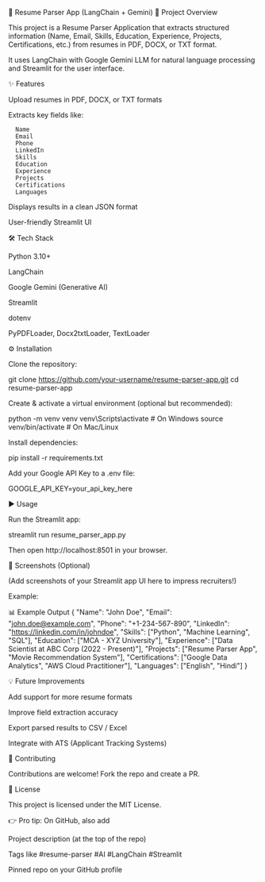 📄 Resume Parser App (LangChain + Gemini)
🚀 Project Overview

This project is a Resume Parser Application that extracts structured information (Name, Email, Skills, Education, Experience, Projects, Certifications, etc.) from resumes in PDF, DOCX, or TXT format.

It uses LangChain with Google Gemini LLM for natural language processing and Streamlit for the user interface.

✨ Features

Upload resumes in PDF, DOCX, or TXT formats

Extracts key fields like:

      Name
      Email
      Phone
      LinkedIn
      Skills
      Education
      Experience
      Projects
      Certifications
      Languages

Displays results in a clean JSON format

User-friendly Streamlit UI

🛠️ Tech Stack

Python 3.10+

LangChain

Google Gemini (Generative AI)

Streamlit

dotenv

PyPDFLoader, Docx2txtLoader, TextLoader

⚙️ Installation

Clone the repository:

git clone https://github.com/your-username/resume-parser-app.git
cd resume-parser-app


Create & activate a virtual environment (optional but recommended):

python -m venv venv
venv\Scripts\activate  # On Windows
source venv/bin/activate  # On Mac/Linux


Install dependencies:

pip install -r requirements.txt


Add your Google API Key to a .env file:

GOOGLE_API_KEY=your_api_key_here

▶️ Usage

Run the Streamlit app:

streamlit run resume_parser_app.py


Then open http://localhost:8501
 in your browser.

📸 Screenshots (Optional)

(Add screenshots of your Streamlit app UI here to impress recruiters!)

Example:


📊 Example Output
{
  "Name": "John Doe",
  "Email": "john.doe@example.com",
  "Phone": "+1-234-567-890",
  "LinkedIn": "https://linkedin.com/in/johndoe",
  "Skills": ["Python", "Machine Learning", "SQL"],
  "Education": ["MCA - XYZ University"],
  "Experience": ["Data Scientist at ABC Corp (2022 - Present)"],
  "Projects": ["Resume Parser App", "Movie Recommendation System"],
  "Certifications": ["Google Data Analytics", "AWS Cloud Practitioner"],
  "Languages": ["English", "Hindi"]
}

💡 Future Improvements

Add support for more resume formats

Improve field extraction accuracy

Export parsed results to CSV / Excel

Integrate with ATS (Applicant Tracking Systems)

🤝 Contributing

Contributions are welcome! Fork the repo and create a PR.

📜 License

This project is licensed under the MIT License.

👉 Pro tip: On GitHub, also add

Project description (at the top of the repo)

Tags like #resume-parser #AI #LangChain #Streamlit

Pinned repo on your GitHub profile
